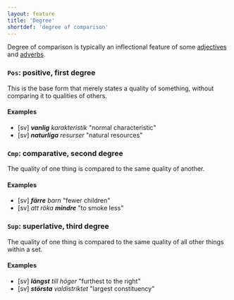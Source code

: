 ```yaml
---
layout: feature
title: 'Degree'
shortdef: 'degree of comparison'
---
```


Degree of comparison is typically an inflectional feature of some [adjectives](sv-pos/ADJ) and [adverbs](sv-pos/ADV).

### `Pos`: positive, first degree

This is the base form that merely states a quality of something, without
comparing it to qualities of others.

#### Examples

* [sv] _<b>vanlig</b> karakteristik_ "normal characteristic"
* [sv] _<b>naturliga</b> resurser_ "natural resources"

### `Cmp`: comparative, second degree

The quality of one thing is compared to the same quality of another.

#### Examples

* [sv] _<b>färre</b> barn_ "fewer children"
* [sv] _att röka <b>mindre</b>_ "to smoke less"

### `Sup`: superlative, third degree

The quality of one thing is compared to the same quality of all other
things within a set.

#### Examples

* [sv] _<b>längst</b> till höger_ "furthest to the right"
* [sv] _<b>största</b> valdistriktet_ "largest constituency"
<!-- Interlanguage links updated Út zář 29 20:43:01 CEST 2020 -->
